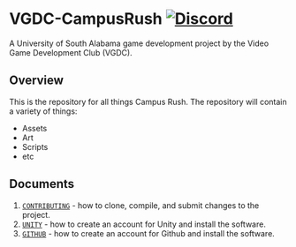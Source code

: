 VGDC-CampusRush [![Discord](https://img.shields.io/discord/900011505251143702?color=blue&label=discord&logo=discord)](https://discord.gg/XW9vFRNSET)
===========

A University of South Alabama game development project by the Video Game Development Club (VGDC).

Overview
---------

This is the repository for all things Campus Rush. The repository will contain a variety of things:
- Assets
- Art
- Scripts
- etc

Documents
---------

1. [`CONTRIBUTING`](docs/CONTRIBUTING.md) - how to clone, compile, and submit changes to the project.
2. [`UNITY`](docs/UNITY.md) - how to create an account for Unity and install the software.
3. [`GITHUB`](docs/GITHUB.md) - how to create an account for Github and install the software.
